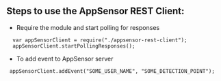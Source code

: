 ## Steps to use the AppSensor REST Client:

- Require the module and start polling for responses
```
  var appSensorClient = require("./appsensor-rest-client");
  appSensorClient.startPollingResponses();
```

- To add event to AppSensor server
```
 appSensorClient.addEvent("SOME_USER_NAME", "SOME_DETECTION_POINT");
```